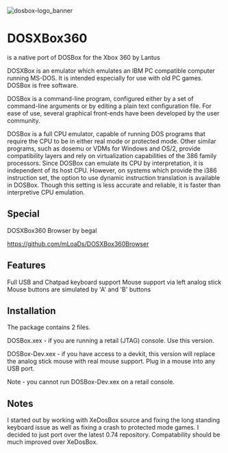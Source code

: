 ![dosbox-logo_banner](https://github.com/user-attachments/assets/d0c8332a-0377-4579-9ece-2c6c6f192b61)

# DOSXBox360
is a native port of DOSBox for the Xbox 360 by Lantus 

DOSXBox is an emulator which emulates an IBM PC compatible computer running MS-DOS.
It is intended especially for use with old PC games. DOSBox is free software.

DOSBox is a command-line program, configured either by a set of command-line arguments or by editing a plain text configuration file. For ease of use, several graphical front-ends have been developed by the user community.

DOSBox is a full CPU emulator, capable of running DOS programs that require the CPU to be in either real mode or protected mode. Other similar programs, such as dosemu or VDMs for Windows and OS/2, provide compatibility layers and rely on virtualization capabilities of the 386 family processors. Since DOSBox can emulate its CPU by interpretation, it is independent of its host CPU. However, on systems which provide the i386 instruction set, the option to use dynamic instruction translation is available in DOSBox. Though this setting is less accurate and reliable, it is faster than interpretive CPU emulation.

Special
-------
DOSXBox360 Browser by begal

https://github.com/mLoaDs/DOSXBox360Browser

Features
--------

Full USB and Chatpad keyboard support
Mouse support via left analog stick
Mouse buttons are simulated by 'A' and 'B' buttons

Installation
------------

The package contains 2 files.

DOSBox.xex - if you are running a retail (JTAG) console. Use this version.

DOSBox-Dev.xex - if you have access to a devkit, this version will replace the analog stick mouse with real mouse support. Plug in a mouse into any USB port.

Note - you cannot run DOSBox-Dev.xex on a retail console.

Notes
-----

I started out by working with XeDosBox source and fixing the long standing keyboard issue as well as fixing a crash to protected mode games. I decided to just port over the latest 0.74 repository. Compatability should be much improved over XeDosBox.

